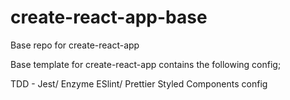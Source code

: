 # create-react-app-base
Base repo for create-react-app

Base template for create-react-app contains the following config;

TDD - Jest/ Enzyme
ESlint/ Prettier
Styled Components config 
